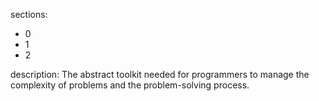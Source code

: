 sections:
  - 0
  - 1
  - 2
  
description: The abstract toolkit needed for programmers to manage the complexity of problems and the problem-solving process.
